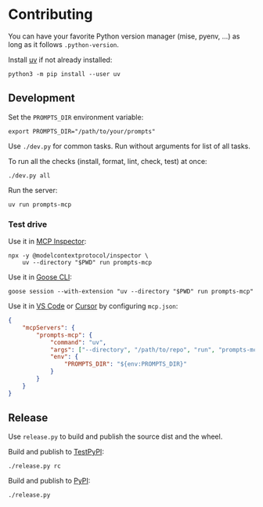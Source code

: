 # Contributing

You can have your favorite Python version manager (mise, pyenv, ...)
as long as it follows `.python-version`.

Install [uv](https://docs.astral.sh/uv/getting-started/installation/)
if not already installed:

    python3 -m pip install --user uv

## Development

Set the `PROMPTS_DIR` environment variable:

    export PROMPTS_DIR="/path/to/your/prompts"

Use `./dev.py` for common tasks. Run without arguments for list of all tasks.

To run all the checks (install, format, lint, check, test) at once:

    ./dev.py all

Run the server:

    uv run prompts-mcp

### Test drive

Use it in [MCP Inspector](https://modelcontextprotocol.io/docs/tools/inspector):

    npx -y @modelcontextprotocol/inspector \
        uv --directory "$PWD" run prompts-mcp

Use it in [Goose CLI](https://block.github.io/goose/docs/quickstart):

    goose session --with-extension "uv --directory "$PWD" run prompts-mcp"

Use it in [VS Code](https://code.visualstudio.com/docs/copilot/customization/mcp-servers#_add-an-mcp-server) or [Cursor](https://cursor.com/docs/context/mcp#using-mcpjson) by configuring `mcp.json`:

```json
{
    "mcpServers": {
        "prompts-mcp": {
            "command": "uv",
            "args": ["--directory", "/path/to/repo", "run", "prompts-mcp"],
            "env": {
                "PROMPTS_DIR": "${env:PROMPTS_DIR}"
            }
        }
    }
}
```

## Release

Use `release.py` to build and publish the source dist and the wheel.

Build and publish to [TestPyPI](https://test.pypi.org/project/prompts-mcp/):

    ./release.py rc

Build and publish to [PyPI](https://pypi.org/project/prompts-mcp/):

    ./release.py
